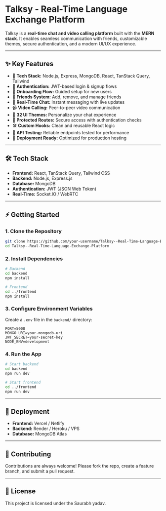 # Talksy - Real-Time Language Exchange Platform  

Talksy is a **real-time chat and video calling platform** built with the **MERN stack**. It enables seamless communication with friends, customizable themes, secure authentication, and a modern UI/UX experience.  

---

## ✨ Key Features  

- 🚀 **Tech Stack:** Node.js, Express, MongoDB, React, TanStack Query, Tailwind  
- 🔐 **Authentication:** JWT-based login & signup flows  
- 📄 **Onboarding Flow:** Guided setup for new users  
- 👥 **Friends System:** Add, remove, and manage friends  
- 💬 **Real-Time Chat:** Instant messaging with live updates  
- 📹 **Video Calling:** Peer-to-peer video communication  
- 🎨 **32 UI Themes:** Personalize your chat experience  
- 🚨 **Protected Routes:** Secure access with authentication checks  
- 🛠️ **Custom Hooks:** Clean and reusable React logic  
- 🧪 **API Testing:** Reliable endpoints tested for performance  
- 🚀 **Deployment Ready:** Optimized for production hosting  

---

## 🛠️ Tech Stack  

- **Frontend:** React, TanStack Query, Tailwind CSS  
- **Backend:** Node.js, Express.js  
- **Database:** MongoDB  
- **Authentication:** JWT (JSON Web Token)  
- **Real-Time:** Socket.IO / WebRTC  

---

## ⚡ Getting Started  

### 1. Clone the Repository  
```bash
git clone https://github.com/your-username/Talksy--Real-Time-Language-Exchange-Platform.git
cd Talksy--Real-Time-Language-Exchange-Platform
```

### 2. Install Dependencies  
```bash
# Backend
cd backend
npm install

# Frontend
cd ../frontend
npm install
```

### 3. Configure Environment Variables  
Create a `.env` file in the `backend/` directory:  
```
PORT=5000
MONGO_URI=your-mongodb-uri
JWT_SECRET=your-secret-key
NODE_ENV=development
```

### 4. Run the App  
```bash
# Start backend
cd backend
npm run dev

# Start frontend
cd ../frontend
npm run dev
```

---

## 🚀 Deployment  

- **Frontend:** Vercel / Netlify  
- **Backend:** Render / Heroku / VPS  
- **Database:** MongoDB Atlas  

---

## 🤝 Contributing  

Contributions are always welcome! Please fork the repo, create a feature branch, and submit a pull request.  

---

## 📜 License  

This project is licensed under the Saurabh yadav.  
